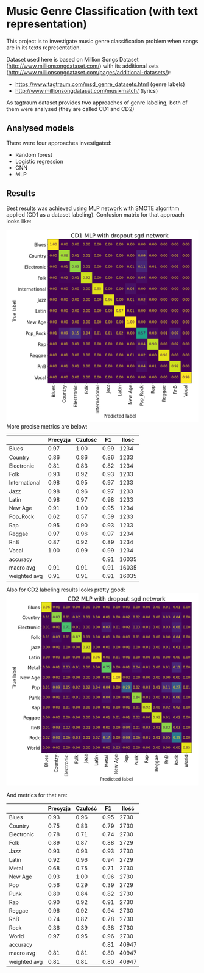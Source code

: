# Music Genre Classification (with text representation)

This project is to investigate music genre classification problem when songs are in its texts representation.

Dataset used here is based on Million Songs Dataset (http://www.millionsongdataset.com/) with its additional sets (http://www.millionsongdataset.com/pages/additional-datasets/):

- https://www.tagtraum.com/msd_genre_datasets.html (genre labels)
- http://www.millionsongdataset.com/musixmatch/ (lyrics)

As tagtraum dataset provides two approaches of genre labeling, both of them were analysed (they are called CD1 and CD2)

## Analysed models

There were four approaches investigated:

- Random forest
- Logistic regression
- CNN
- MLP

## Results

Best results was achieved using MLP network with SMOTE algorithm applied (CD1 as a dataset labeling). 
Confusion matrix for that approach looks like:

![Alt text](results/final_results/CD1_MLP_dropout_200/CD1_MLP_with_dropout_sgd_network_2022-01-09_17-22-35.png?raw=true "MLP confusion matrix")
More precise metrics are below:

|                 | Precyzja | Czułość |       F1 | Ilość  |
| --------------- | -------- | ------- | -------- |--------|
|      Blues      |   0.97   |   1.00  |    0.99  | 1234   |
|      Country    |   0.86   |   0.86  |    0.86  | 1233   |
|   Electronic    |   0.81   |   0.83  |    0.82  | 1234   |
|         Folk    |   0.93   |   0.92  |    0.93  | 1233   |
|International    |   0.98   |   0.95  |    0.97  | 1233   |
|         Jazz    |   0.98   |   0.96  |    0.97  | 1233   |
|        Latin    |   0.98   |   0.97  |    0.98  | 1233   |
|      New Age    |   0.91   |   1.00  |    0.95  | 1234   |
|     Pop\_Rock    |   0.62   |   0.57  |    0.59  | 1233   |
|          Rap    |   0.95   |   0.90  |    0.93  | 1233   |
|       Reggae    |   0.97   |   0.96  |    0.97  | 1234   |
|          RnB    |   0.87   |   0.92  |    0.89  | 1234   |
|        Vocal    |   1.00   |   0.99  |    0.99  | 1234   | 
|     accuracy    |          |         |    0.91  | 16035  |
|    macro avg    |   0.91   |   0.91  |    0.91  | 16035  |
| weighted avg    |   0.91   |   0.91  |    0.91  | 16035  |


Also for CD2 labeling results looks pretty good:
![Alt text](results/final_results/CD2_MLP_200/CD2_MLP_with_dropout_sgd_network_2022-01-15_21-16-04.png?raw=true "MLP confusion matrix")

And metrics for that are:

|                 | Precyzja | Czułość |       F1 |  Ilość |
| --------------- | -------- | ------- | -------- |--------|
|       Blues     |    0.93  |   0.96  |    0.95  |   2730 | 
|     Country     |    0.75  |   0.83  |    0.79  |   2730 | 
|  Electronic     |    0.78  |   0.71  |    0.74  |   2730 | 
|        Folk     |    0.89  |   0.87  |    0.88  |   2729 | 
|        Jazz     |    0.93  |   0.93  |    0.93  |   2730 | 
|       Latin     |    0.92  |   0.96  |    0.94  |   2729 | 
|       Metal     |    0.68  |   0.75  |    0.71  |   2730 | 
|     New Age     |    0.93  |   1.00  |    0.96  |   2730 | 
|         Pop     |    0.56  |   0.29  |    0.39  |   2729 | 
|        Punk     |    0.80  |   0.84  |    0.82  |   2730 | 
|         Rap     |    0.90  |   0.92  |    0.91  |   2730 | 
|      Reggae     |    0.96  |   0.92  |    0.94  |   2730 | 
|         RnB     |    0.74  |   0.82  |    0.78  |   2730 | 
|        Rock     |    0.36  |   0.39  |    0.38  |   2730 | 
|       World     |    0.97  |   0.95  |    0.96  |   2730 |
|    accuracy     |          |         |    0.81  |  40947 | 
|   macro avg     |    0.81  |   0.81  |    0.80  |  40947 | 
|weighted avg     |    0.81  |   0.81  |    0.80  |  40947 | 


